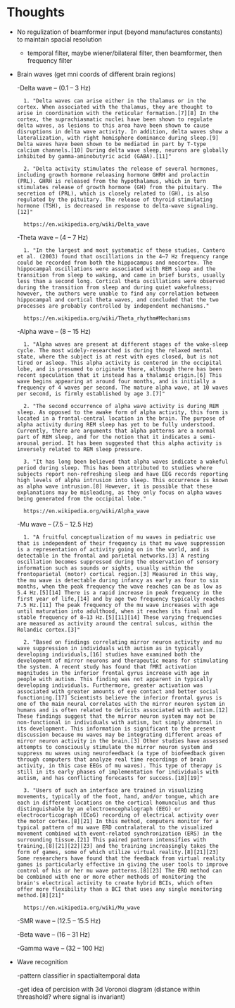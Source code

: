 # Thoughts #
- No regulization of beamformer input (beyond manufactures constants) to maintain spacial resolution
	- temporal filter, maybe wiener/bilateral filter, then beamformer, then frequency filter

- Brain waves (get mni coords of different brain regions)

	-Delta wave – (0.1 – 3 Hz)

		1. "Delta waves can arise either in the thalamus or in the cortex. When associated with the thalamus, they are thought to arise in coordination with the reticular formation.[7][8] In the cortex, the suprachiasmatic nuclei have been shown to regulate delta waves, as lesions to this area have been shown to cause disruptions in delta wave activity. In addition, delta waves show a lateralization, with right hemisphere dominance during sleep.[9] Delta waves have been shown to be mediated in part by T-type calcium channels.[10] During delta wave sleep, neurons are globally inhibited by gamma-aminobutyric acid (GABA).[11]"

	 	2. "Delta activity stimulates the release of several hormones, including growth hormone releasing hormone GHRH and prolactin (PRL). GHRH is released from the hypothalamus, which in turn stimulates release of growth hormone (GH) from the pituitary. The secretion of (PRL), which is closely related to (GH), is also regulated by the pituitary. The release of thyroid stimulating hormone (TSH), is decreased in response to delta-wave signaling.[12]"

	 	https://en.wikipedia.org/wiki/Delta_wave

    -Theta wave – (4 – 7 Hz)

    	1. "In the largest and most systematic of these studies, Cantero et al. (2003) found that oscillations in the 4–7 Hz frequency range could be recorded from both the hippocampus and neocortex. The hippocampal oscillations were associated with REM sleep and the transition from sleep to waking, and came in brief bursts, usually less than a second long. Cortical theta oscillations were observed during the transition from sleep and during quiet wakefulness; however, the authors were unable to find any correlation between hippocampal and cortical theta waves, and concluded that the two processes are probably controlled by independent mechanisms."
    	
    	https://en.wikipedia.org/wiki/Theta_rhythm#Mechanisms

    -Alpha wave – (8 – 15 Hz)

    	1. "Alpha waves are present at different stages of the wake-sleep cycle. The most widely-researched is during the relaxed mental state, where the subject is at rest with eyes closed, but is not tired or asleep. This alpha activity is centered in the occipital lobe, and is presumed to originate there, although there has been recent speculation that it instead has a thalamic origin.[6] This wave begins appearing at around four months, and is initially a frequency of 4 waves per second. The mature alpha wave, at 10 waves per second, is firmly established by age 3.[7]"
    	
    	2. "The second occurrence of alpha wave activity is during REM sleep. As opposed to the awake form of alpha activity, this form is located in a frontal-central location in the brain. The purpose of alpha activity during REM sleep has yet to be fully understood. Currently, there are arguments that alpha patterns are a normal part of REM sleep, and for the notion that it indicates a semi-arousal period. It has been suggested that this alpha activity is inversely related to REM sleep pressure.

    	3. "It has long been believed that alpha waves indicate a wakeful period during sleep. This has been attributed to studies where subjects report non-refreshing sleep and have EEG records reporting high levels of alpha intrusion into sleep. This occurrence is known as alpha wave intrusion.[8] However, it is possible that these explanations may be misleading, as they only focus on alpha waves being generated from the occipital lobe."
    	
    	https://en.wikipedia.org/wiki/Alpha_wave

    -Mu wave – (7.5 – 12.5 Hz)

    	1. "A fruitful conceptualization of mu waves in pediatric use that is independent of their frequency is that mu wave suppression is a representation of activity going on in the world, and is detectable in the frontal and parietal networks.[3] A resting oscillation becomes suppressed during the observation of sensory information such as sounds or sights, usually within the frontoparietal (motor) cortical region.[3] Measured in this way, the mu wave is detectable during infancy as early as four to six months, when the peak frequency the wave reaches can be as low as 5.4 Hz.[5][14] There is a rapid increase in peak frequency in the first year of life,[14] and by age two frequency typically reaches 7.5 Hz.[11] The peak frequency of the mu wave increases with age until maturation into adulthood, when it reaches its final and stable frequency of 8–13 Hz.[5][11][14] These varying frequencies are measured as activity around the central sulcus, within the Rolandic cortex.[3]"

    	2. "Based on findings correlating mirror neuron activity and mu wave suppression in individuals with autism as in typically developing individuals,[16] studies have examined both the development of mirror neurons and therapeutic means for stimulating the system. A recent study has found that fMRI activation magnitudes in the inferior frontal gyrus increase with age in people with autism. This finding was not apparent in typically developing individuals. Furthermore, greater activation was associated with greater amounts of eye contact and better social functioning.[17] Scientists believe the inferior frontal gyrus is one of the main neural correlates with the mirror neuron system in humans and is often related to deficits associated with autism.[12] These findings suggest that the mirror neuron system may not be non-functional in individuals with autism, but simply abnormal in its development. This information is significant to the present discussion because mu waves may be integrating different areas of mirror neuron activity in the brain.[3] Other studies have assessed attempts to consciously stimulate the mirror neuron system and suppress mu waves using neurofeedback (a type of biofeedback given through computers that analyze real time recordings of brain activity, in this case EEGs of mu waves). This type of therapy is still in its early phases of implementation for individuals with autism, and has conflicting forecasts for success.[18][19]"

    	3. "Users of such an interface are trained in visualizing movements, typically of the foot, hand, and/or tongue, which are each in different locations on the cortical homunculus and thus distinguishable by an electroencephalograph (EEG) or electrocorticograph (ECoG) recording of electrical activity over the motor cortex.[8][21] In this method, computers monitor for a typical pattern of mu wave ERD contralateral to the visualized movement combined with event-related synchronization (ERS) in the surrounding tissue.[21] This paired pattern intensifies with training,[8][21][22][23] and the training increasingly takes the form of games, some of which utilize virtual reality.[8][21][23] Some researchers have found that the feedback from virtual reality games is particularly effective in giving the user tools to improve control of his or her mu wave patterns.[8][23] The ERD method can be combined with one or more other methods of monitoring the brain's electrical activity to create hybrid BCIs, which often offer more flexibility than a BCI that uses any single monitoring method.[8][21]"

    	https://en.wikipedia.org/wiki/Mu_wave

    -SMR wave – (12.5 – 15.5 Hz)

    -Beta wave – (16 – 31 Hz)

    -Gamma wave – (32 – 100 Hz)

- Wave recognition

	-pattern classifier in spactialtemporal data

	-get idea of percision with 3d Voronoi diagram (distance within threashold? where signal is invariant)
